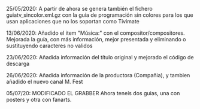 25/05/2020:
A partir de ahora se genera también el fichero guiatv_sincolor.xml.gz con la guía de programación sin colores para los que usan aplicaciones que no los soportan como Tivimate

13/06/2020:
Añadido el item "Música:" con el compositor/compositores. Mejorada la guía, con más información, mejor presentada y eliminando o sustituyendo caracteres no validos

23/06/2020:
Añadida información del título original y mejorado el código de descarga

26/06/2020:
Añadida información de la productora (Compañia), y tambien añadido el nuevo canal M. Fest

05/07/20: MODIFICADO EL GRABBER
Ahora teneís dos guias, una con posters y otra con fanarts.